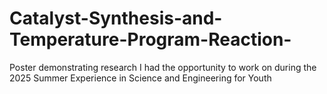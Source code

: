 # Catalyst-Synthesis-and-Temperature-Program-Reaction-
Poster demonstrating research I had the opportunity to work on during the 2025 Summer Experience in Science and Engineering for Youth
